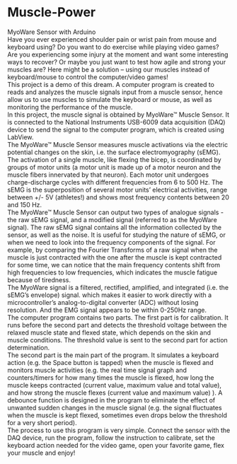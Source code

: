 # Muscle-Power
MyoWare Sensor with Arduino  
Have you ever experienced shoulder pain or wrist pain from mouse and keyboard using? Do you want to do exercise while playing video games? Are you experiencing some injury at the moment and want some interesting ways to recover? Or maybe you just want to test how agile and strong your muscles are? Here might be a solution – using our muscles instead of keyboard/mouse to control the computer/video games!  
This project is a demo of this dream. A computer program is created to reads and analyzes the muscle signals input from a muscle sensor, hence allow us to use muscles to simulate the keyboard or mouse, as well as monitoring the performance of the muscle.   
In this project, the muscle signal is obtained by MyoWare™ Muscle Sensor. It is connected to the National Instruments USB-6009 data acquisition (DAQ) device to send the signal to the computer program, which is created using LabView.  
The MyoWare™ Muscle Sensor measures muscle activations via the electric potential changes on the skin, i.e. the surface electromyography (sEMG). The activation of a single muscle, like flexing the bicep, is coordinated by groups of motor units (a motor unit is made up of a motor neuron and the muscle fibers innervated by that neuron). Each motor unit undergoes charge-discharge cycles with different frequencies from 6 to 500 Hz. The sEMG is the superposition of several motor units’ electrical activities, range between +/- 5V (athletes!) and shows most frequency contents between 20 and 150 Hz.  
The MyoWare™ Muscle Sensor can output two types of analogue signals - the raw sEMG signal, and a modified signal (referred to as the MyoWare signal). The raw sEMG signal contains all the information collected by the sensor, as well as the noise. It is useful for studying the nature of sEMG, or when we need to look into the frequency components of the signal. For example, by comparing the Fourier Transforms of a raw signal when the muscle is just contracted with the one after the muscle is kept contracted for some time, we can notice that the main frequency contents shift from high frequencies to low frequencies, which indicates the muscle fatigue because of tiredness.  
The MyoWare signal is a filtered, rectified, amplified, and integrated (i.e. the sEMG’s envelope) signal. which makes it easier to work directly with a microcontroller’s analog-to-digital converter (ADC) without losing resolution. And the EMG signal appears to be within 0-250Hz range.  
The computer program contains two parts. The first part is for calibration. It runs before the second part and detects the threshold voltage between the relaxed muscle state and flexed state, which depends on the skin and muscle conditions. The threshold value is sent to the second part for action determination.   
The second part is the main part of the program. It simulates a keyboard action (e.g. the Space button is tapped) when the muscle is flexed and monitors muscle activities (e.g. the real time signal graph and counters/timers for how many times the muscle is flexed, how long the muscle keeps contracted (current value, maximum value and total value), and how strong the muscle flexes (current value and maximum value) ). A debounce function is designed in the program to eliminate the effect of unwanted sudden changes in the muscle signal (e.g. the signal fluctuates when the muscle is kept flexed, sometimes even drops below the threshold for a very short period).  
The process to use this program is very simple. Connect the sensor with the DAQ device, run the program, follow the instruction to calibrate, set the keyboard action needed for the video game, open your favorite game, flex your muscle and enjoy!   

